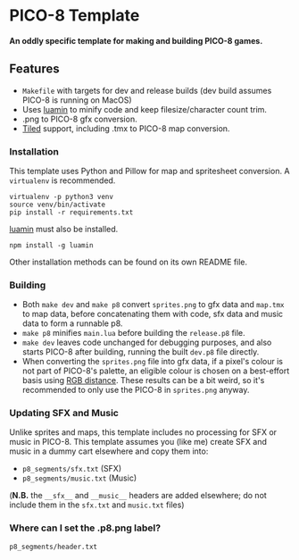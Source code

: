 # PICO-8 Template
#### An oddly specific template for making and building PICO-8 games.

## Features
* `Makefile` with targets for dev and release builds (dev build assumes PICO-8 is running on MacOS)
* Uses [luamin](https://github.com/mathiasbynens/luamin) to minify code and keep filesize/character count trim. 
* .png to PICO-8 gfx conversion.
* [Tiled](https://github.com/bjorn/tiled) support, including .tmx to PICO-8 map conversion.

### Installation
This template uses Python and Pillow for map and spritesheet conversion. A `virtualenv` is recommended.
```
virtualenv -p python3 venv
source venv/bin/activate
pip install -r requirements.txt
```

[luamin](https://github.com/mathiasbynens/luamin) must also be installed.
```
npm install -g luamin
```
Other installation methods can be found on its own README file.

### Building
* Both `make dev` and `make p8` convert `sprites.png` to gfx data and `map.tmx` to map data, before concatenating them with code, sfx data and music data to form a runnable p8.
* `make p8` minifies `main.lua` before building the `release.p8` file.
* `make dev` leaves code unchanged for debugging purposes, and also starts PICO-8 after building, running the built `dev.p8` file directly.
* When converting the `sprites.png` file into gfx data, if a pixel's colour is not part of PICO-8's palette, an eligible colour is chosen on a best-effort basis using [RGB distance](https://en.wikipedia.org/wiki/Color_difference#sRGB). These results can be a bit weird, so it's recommended to only use the PICO-8 in `sprites.png` anyway.

### Updating SFX and Music
Unlike sprites and maps, this template includes no processing for SFX or music in PICO-8. This template assumes you (like me) create SFX and music in a dummy cart elsewhere and copy them into:
* `p8_segments/sfx.txt` (SFX)
* `p8_segments/music.txt` (Music)

(**N.B.** the `__sfx__` and `__music__` headers are added elsewhere; do not include them in the `sfx.txt` and `music.txt` files)

### Where can I set the .p8.png label?
`p8_segments/header.txt`
